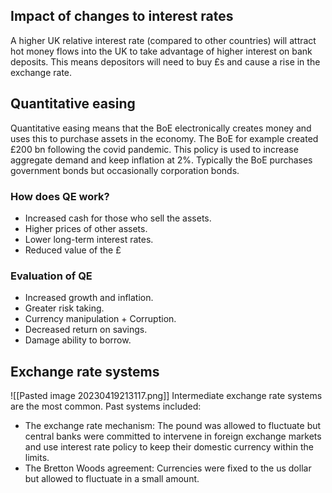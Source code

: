 ## Impact of changes to interest rates 
A higher UK relative interest rate (compared to other countries) will attract hot money flows into the UK to take advantage of higher interest on bank deposits. This means depositors will need to buy £s and cause a rise in the exchange rate. 

## Quantitative easing 
Quantitative easing means that the BoE electronically creates money and uses this to purchase assets in the economy. The BoE for example created £200 bn following the covid pandemic. 
This policy is used to increase aggregate demand and keep inflation at 2%. 
Typically the BoE purchases government bonds but occasionally corporation bonds. 

### How does QE work?
- Increased cash for those who sell the assets.
- Higher prices of other assets.
- Lower long-term interest rates.
- Reduced value of the £

### Evaluation of QE
- Increased growth and inflation. 
- Greater risk taking.
- Currency manipulation + Corruption.
- Decreased return on savings.
- Damage ability to borrow.

## Exchange rate systems
![[Pasted image 20230419213117.png]]
Intermediate exchange rate systems are the most common. Past systems included:
- The exchange rate mechanism: The pound was allowed to fluctuate but central banks were committed to intervene in foreign exchange markets and use interest rate policy to keep their domestic currency within the limits.
- The Bretton Woods agreement: Currencies were fixed to the us dollar but allowed to fluctuate in a small amount. 
